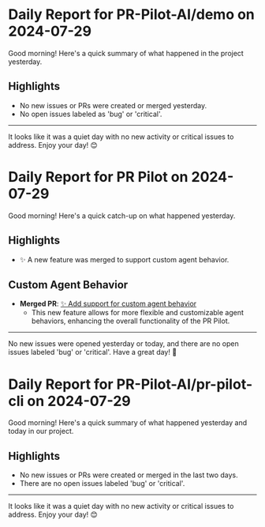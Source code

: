 # Daily Report for PR-Pilot-AI/demo on 2024-07-29

Good morning! Here's a quick summary of what happened in the project yesterday.

## Highlights
- No new issues or PRs were created or merged yesterday.
- No open issues labeled as 'bug' or 'critical'.

---

It looks like it was a quiet day with no new activity or critical issues to address. Enjoy your day! 😊


# Daily Report for PR Pilot on 2024-07-29

Good morning! Here's a quick catch-up on what happened yesterday.

## Highlights
- ✨ A new feature was merged to support custom agent behavior.

## Custom Agent Behavior
- **Merged PR**: [✨ Add support for custom agent behavior](https://github.com/PR-Pilot-AI/pr-pilot/pull/212)
  - This new feature allows for more flexible and customizable agent behaviors, enhancing the overall functionality of the PR Pilot.

---

No new issues were opened yesterday or today, and there are no open issues labeled 'bug' or 'critical'. Have a great day! 🚀


# Daily Report for PR-Pilot-AI/pr-pilot-cli on 2024-07-29

Good morning! Here's a quick summary of what happened yesterday and today in our project.

## Highlights
- No new issues or PRs were created or merged in the last two days.
- There are no open issues labeled 'bug' or 'critical'.

---

It looks like it was a quiet day with no new activity or critical issues to address. Enjoy your day! 😊


